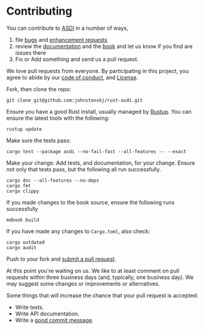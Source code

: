 # Contributing

You can contribute to [ASDI](https://github.com/johnstonskj/rust-asdi) in a number of ways,

1. file [bugs](https://github.com/johnstonskj/rust-asdi/issues/new?assignees=&labels=bug&template=bug_report.md&title=) and
   [enhancement requests](https://github.com/johnstonskj/rust-asdi/issues/new?assignees=&labels=enhancement&template=feature_request.md&title=)
2. review the [documentation](https://docs.rs/asdi) and the [book](https://simonkjohnston.life/rust-asdi/) and let us
   know if you find are issues there
3. Fix or Add something and send us a pull request.

We love pull requests from everyone. By participating in this project, you
agree to abide by our [code of conduct](https://github.com/johnstonskj/rust-asdi/CODE_OF_CONDUCT.md), and
[License](https://github.com/johnstonskj/rust-asdi/LICENSE).

Fork, then clone the repo:

    git clone git@github.com:johnstonskj/rust-asdi.git

Ensure you have a good Rust install, usually managed by [Rustup](https://rustup.rs/).
You can ensure the latest tools with the following:

    rustup update

Make sure the tests pass:

    cargo test --package asdi --no-fail-fast --all-features -- --exact

Make your change. Add tests, and documentation, for your change. Ensure not only that tests pass, but the following all run successfully.

    cargo doc --all-features --no-deps
    cargo fmt
    cargo clippy

If you made changes to the book source, ensure the following runs successfully

    mdbook build

If you have made any changes to `Cargo.toml`, also check:

    cargo outdated
    cargo audit

Push to your fork and [submit a pull request](https://github.com/johnstonskj/rust-asdi/compare/).

At this point you're waiting on us. We like to at least comment on pull requests
within three business days (and, typically, one business day). We may suggest
some changes or improvements or alternatives.

Some things that will increase the chance that your pull request is accepted:

* Write tests.
* Write API documentation.
* Write a [good commit message](https://cbea.ms/git-commit/https://cbea.ms/git-commit/).
